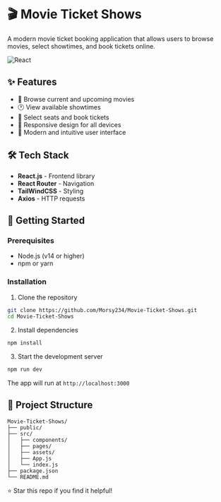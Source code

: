# 🎬 Movie Ticket Shows

A modern movie ticket booking application that allows users to browse movies, select showtimes, and book tickets online.

![React](https://img.shields.io/badge/react-18.0+-blue.svg)

## ✨ Features

- 🎥 Browse current and upcoming movies
- 🕐 View available showtimes
- 🎫 Select seats and book tickets
- 📱 Responsive design for all devices
- 🎨 Modern and intuitive user interface

## 🛠️ Tech Stack

- **React.js** - Frontend library
- **React Router** - Navigation
- **TailWindCSS** - Styling
- **Axios** - HTTP requests

## 🚀 Getting Started

### Prerequisites

- Node.js (v14 or higher)
- npm or yarn

### Installation

1. Clone the repository
```bash
git clone https://github.com/Morsy234/Movie-Ticket-Shows.git
cd Movie-Ticket-Shows
```

2. Install dependencies
```bash
npm install
```

3. Start the development server
```bash
npm run dev
```

The app will run at `http://localhost:3000`

## 📁 Project Structure

```
Movie-Ticket-Shows/
├── public/
├── src/
│   ├── components/
│   ├── pages/
│   ├── assets/
│   ├── App.js
│   └── index.js
├── package.json
└── README.md
```




⭐ Star this repo if you find it helpful!
